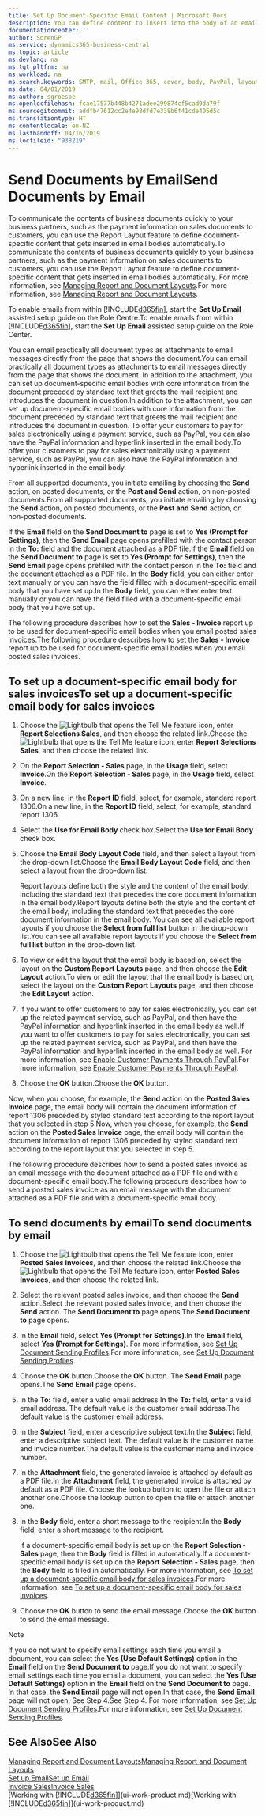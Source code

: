 ```yaml
---
title: Set Up Document-Specific Email Content | Microsoft Docs
description: You can define content to insert into the body of an email message, for example, a PayPal link. You can also attach documents to email messages.
documentationcenter: ''
author: SorenGP
ms.service: dynamics365-business-central
ms.topic: article
ms.devlang: na
ms.tgt_pltfrm: na
ms.workload: na
ms.search.keywords: SMTP, mail, Office 365, cover, body, PayPal, layout
ms.date: 04/01/2019
ms.author: sgroespe
ms.openlocfilehash: fcae17577b448b4271adee299874cf5cad9da79f
ms.sourcegitcommit: addfb47612cc2e4e98dfd7e338b6f41cde405d5c
ms.translationtype: HT
ms.contentlocale: en-NZ
ms.lasthandoff: 04/16/2019
ms.locfileid: "938219"
---
```

# <a name="send-documents-by-email"></a><span data-ttu-id="4888c-104">Send Documents by Email</span><span class="sxs-lookup"><span data-stu-id="4888c-104">Send Documents by Email</span></span>
<span data-ttu-id="4888c-105">To communicate the contents of business documents quickly to your business partners, such as the payment information on sales documents to customers, you can use the Report Layout feature to define document-specific content that gets inserted in email bodies automatically.</span><span class="sxs-lookup"><span data-stu-id="4888c-105">To communicate the contents of business documents quickly to your business partners, such as the payment information on sales documents to customers, you can use the Report Layout feature to define document-specific content that gets inserted in email bodies automatically.</span></span> <span data-ttu-id="4888c-106">For more information, see [Managing Report and Document Layouts](ui-manage-report-layouts.md).</span><span class="sxs-lookup"><span data-stu-id="4888c-106">For more information, see [Managing Report and Document Layouts](ui-manage-report-layouts.md).</span></span>

<span data-ttu-id="4888c-107">To enable emails from within [!INCLUDE[d365fin](includes/d365fin_md.md)], start the **Set Up Email** assisted setup guide on the Role Centre.</span><span class="sxs-lookup"><span data-stu-id="4888c-107">To enable emails from within [!INCLUDE[d365fin](includes/d365fin_md.md)], start the **Set Up Email** assisted setup guide on the Role Center.</span></span>

<span data-ttu-id="4888c-108">You can email practically all document types as attachments to email messages directly from the page that shows the document.</span><span class="sxs-lookup"><span data-stu-id="4888c-108">You can email practically all document types as attachments to email messages directly from the page that shows the document.</span></span> <span data-ttu-id="4888c-109">In addition to the attachment, you can set up document-specific email bodies with core information from the document preceded by standard text that greets the mail recipient and introduces the document in question.</span><span class="sxs-lookup"><span data-stu-id="4888c-109">In addition to the attachment, you can set up document-specific email bodies with core information from the document preceded by standard text that greets the mail recipient and introduces the document in question.</span></span> <span data-ttu-id="4888c-110">To offer your customers to pay for sales electronically using a payment service, such as PayPal, you can also have the PayPal information and hyperlink inserted in the email body.</span><span class="sxs-lookup"><span data-stu-id="4888c-110">To offer your customers to pay for sales electronically using a payment service, such as PayPal, you can also have the PayPal information and hyperlink inserted in the email body.</span></span>

<span data-ttu-id="4888c-111">From all supported documents, you initiate emailing by choosing the **Send** action, on posted documents, or the **Post and Send** action, on non-posted documents.</span><span class="sxs-lookup"><span data-stu-id="4888c-111">From all supported documents, you initiate emailing by choosing the **Send** action, on posted documents, or the **Post and Send** action, on non-posted documents.</span></span>

<span data-ttu-id="4888c-112">If the **Email** field on the **Send Document to** page is set to **Yes (Prompt for Settings)**, then the **Send Email** page opens prefilled with the contact person in the **To:** field and the document attached as a PDF file.</span><span class="sxs-lookup"><span data-stu-id="4888c-112">If the **Email** field on the **Send Document to** page is set to **Yes (Prompt for Settings)**, then the **Send Email** page opens prefilled with the contact person in the **To:** field and the document attached as a PDF file.</span></span> <span data-ttu-id="4888c-113">In the **Body** field, you can either enter text manually or you can have the field filled with a document-specific email body that you have set up.</span><span class="sxs-lookup"><span data-stu-id="4888c-113">In the **Body** field, you can either enter text manually or you can have the field filled with a document-specific email body that you have set up.</span></span>

<span data-ttu-id="4888c-114">The following procedure describes how to set the **Sales - Invoice** report up to be used for document-specific email bodies when you email posted sales invoices.</span><span class="sxs-lookup"><span data-stu-id="4888c-114">The following procedure describes how to set the **Sales - Invoice** report up to be used for document-specific email bodies when you email posted sales invoices.</span></span>

## <a name="to-set-up-a-document-specific-email-body-for-sales-invoices"></a><span data-ttu-id="4888c-115">To set up a document-specific email body for sales invoices</span><span class="sxs-lookup"><span data-stu-id="4888c-115">To set up a document-specific email body for sales invoices</span></span>
1. <span data-ttu-id="4888c-116">Choose the ![Lightbulb that opens the Tell Me feature](media/ui-search/search_small.png "Tell me what you want to do") icon, enter **Report Selections Sales**, and then choose the related link.</span><span class="sxs-lookup"><span data-stu-id="4888c-116">Choose the ![Lightbulb that opens the Tell Me feature](media/ui-search/search_small.png "Tell me what you want to do") icon, enter **Report Selections Sales**, and then choose the related link.</span></span>
2. <span data-ttu-id="4888c-117">On the **Report Selection - Sales** page, in the **Usage** field, select **Invoice**.</span><span class="sxs-lookup"><span data-stu-id="4888c-117">On the **Report Selection - Sales** page, in the **Usage** field, select **Invoice**.</span></span>
3. <span data-ttu-id="4888c-118">On a new line, in the **Report ID** field, select, for example, standard report 1306.</span><span class="sxs-lookup"><span data-stu-id="4888c-118">On a new line, in the **Report ID** field, select, for example, standard report 1306.</span></span>
4. <span data-ttu-id="4888c-119">Select the **Use for Email Body** check box.</span><span class="sxs-lookup"><span data-stu-id="4888c-119">Select the **Use for Email Body** check box.</span></span>
5. <span data-ttu-id="4888c-120">Choose the **Email Body Layout Code** field, and then select a layout from the drop-down list.</span><span class="sxs-lookup"><span data-stu-id="4888c-120">Choose the **Email Body Layout Code** field, and then select a layout from the drop-down list.</span></span>

    <span data-ttu-id="4888c-121">Report layouts define both the style and the content of the email body, including the standard text that precedes the core document information in the email body.</span><span class="sxs-lookup"><span data-stu-id="4888c-121">Report layouts define both the style and the content of the email body, including the standard text that precedes the core document information in the email body.</span></span> <span data-ttu-id="4888c-122">You can see all available report layouts if you choose the **Select from full list** button in the drop-down list.</span><span class="sxs-lookup"><span data-stu-id="4888c-122">You can see all available report layouts if you choose the **Select from full list** button in the drop-down list.</span></span>
6. <span data-ttu-id="4888c-123">To view or edit the layout that the email body is based on, select the layout on the **Custom Report Layouts** page, and then choose the **Edit Layout** action.</span><span class="sxs-lookup"><span data-stu-id="4888c-123">To view or edit the layout that the email body is based on, select the layout on the **Custom Report Layouts** page, and then choose the **Edit Layout** action.</span></span>
7. <span data-ttu-id="4888c-124">If you want to offer customers to pay for sales electronically, you can set up the related payment service, such as PayPal, and then have the PayPal information and hyperlink inserted in the email body as well.</span><span class="sxs-lookup"><span data-stu-id="4888c-124">If you want to offer customers to pay for sales electronically, you can set up the related payment service, such as PayPal, and then have the PayPal information and hyperlink inserted in the email body as well.</span></span> <span data-ttu-id="4888c-125">For more information, see [Enable Customer Payments Through PayPal](sales-how-enable-payment-service-extensions.md).</span><span class="sxs-lookup"><span data-stu-id="4888c-125">For more information, see [Enable Customer Payments Through PayPal](sales-how-enable-payment-service-extensions.md).</span></span>
8. <span data-ttu-id="4888c-126">Choose the **OK** button.</span><span class="sxs-lookup"><span data-stu-id="4888c-126">Choose the **OK** button.</span></span>

<span data-ttu-id="4888c-127">Now, when you choose, for example, the **Send** action on the **Posted Sales Invoice** page, the email body will contain the document information of report 1306 preceded by styled standard text according to the report layout that you selected in step 5.</span><span class="sxs-lookup"><span data-stu-id="4888c-127">Now, when you choose, for example, the **Send** action on the **Posted Sales Invoice** page, the email body will contain the document information of report 1306 preceded by styled standard text according to the report layout that you selected in step 5.</span></span>

<span data-ttu-id="4888c-128">The following procedure describes how to send a posted sales invoice as an email message with the document attached as a PDF file and with a document-specific email body.</span><span class="sxs-lookup"><span data-stu-id="4888c-128">The following procedure describes how to send a posted sales invoice as an email message with the document attached as a PDF file and with a document-specific email body.</span></span>

## <a name="to-send-documents-by-email"></a><span data-ttu-id="4888c-129">To send documents by email</span><span class="sxs-lookup"><span data-stu-id="4888c-129">To send documents by email</span></span>
1. <span data-ttu-id="4888c-130">Choose the ![Lightbulb that opens the Tell Me feature](media/ui-search/search_small.png "Tell me what you want to do") icon, enter **Posted Sales Invoices**, and then choose the related link.</span><span class="sxs-lookup"><span data-stu-id="4888c-130">Choose the ![Lightbulb that opens the Tell Me feature](media/ui-search/search_small.png "Tell me what you want to do") icon, enter **Posted Sales Invoices**, and then choose the related link.</span></span>
2. <span data-ttu-id="4888c-131">Select the relevant posted sales invoice, and then choose the **Send** action.</span><span class="sxs-lookup"><span data-stu-id="4888c-131">Select the relevant posted sales invoice, and then choose the **Send** action.</span></span> <span data-ttu-id="4888c-132">The **Send Document to** page opens.</span><span class="sxs-lookup"><span data-stu-id="4888c-132">The **Send Document to** page opens.</span></span>
3. <span data-ttu-id="4888c-133">In the **Email** field, select **Yes (Prompt for Settings)**.</span><span class="sxs-lookup"><span data-stu-id="4888c-133">In the **Email** field, select **Yes (Prompt for Settings)**.</span></span> <span data-ttu-id="4888c-134">For more information, see [Set Up Document Sending Profiles](sales-how-setup-document-send-profiles.md).</span><span class="sxs-lookup"><span data-stu-id="4888c-134">For more information, see [Set Up Document Sending Profiles](sales-how-setup-document-send-profiles.md).</span></span>
4. <span data-ttu-id="4888c-135">Choose the **OK** button.</span><span class="sxs-lookup"><span data-stu-id="4888c-135">Choose the **OK** button.</span></span> <span data-ttu-id="4888c-136">The **Send Email** page opens.</span><span class="sxs-lookup"><span data-stu-id="4888c-136">The **Send Email** page opens.</span></span>
5. <span data-ttu-id="4888c-137">In the **To:** field, enter a valid email address.</span><span class="sxs-lookup"><span data-stu-id="4888c-137">In the **To:** field, enter a valid email address.</span></span> <span data-ttu-id="4888c-138">The default value is the customer email address.</span><span class="sxs-lookup"><span data-stu-id="4888c-138">The default value is the customer email address.</span></span>
6. <span data-ttu-id="4888c-139">In the **Subject** field, enter a descriptive subject text.</span><span class="sxs-lookup"><span data-stu-id="4888c-139">In the **Subject** field, enter a descriptive subject text.</span></span> <span data-ttu-id="4888c-140">The default value is the customer name and invoice number.</span><span class="sxs-lookup"><span data-stu-id="4888c-140">The default value is the customer name and invoice number.</span></span>
7. <span data-ttu-id="4888c-141">In the **Attachment** field, the generated invoice is attached by default as a PDF file.</span><span class="sxs-lookup"><span data-stu-id="4888c-141">In the **Attachment** field, the generated invoice is attached by default as a PDF file.</span></span> <span data-ttu-id="4888c-142">Choose the lookup button to open the file or attach another one.</span><span class="sxs-lookup"><span data-stu-id="4888c-142">Choose the lookup button to open the file or attach another one.</span></span>
8. <span data-ttu-id="4888c-143">In the **Body** field, enter a short message to the recipient.</span><span class="sxs-lookup"><span data-stu-id="4888c-143">In the **Body** field, enter a short message to the recipient.</span></span>

    <span data-ttu-id="4888c-144">If a document-specific email body is set up on the **Report Selection - Sales** page, then the **Body** field is filled in automatically.</span><span class="sxs-lookup"><span data-stu-id="4888c-144">If a document-specific email body is set up on the **Report Selection - Sales** page, then the **Body** field is filled in automatically.</span></span> <span data-ttu-id="4888c-145">For more information, see [To set up a document-specific email body for sales invoices](ui-how-send-documents-email.md#to-set-up-a-document-specific-email-body-for-sales-invoices).</span><span class="sxs-lookup"><span data-stu-id="4888c-145">For more information, see [To set up a document-specific email body for sales invoices](ui-how-send-documents-email.md#to-set-up-a-document-specific-email-body-for-sales-invoices).</span></span>
9. <span data-ttu-id="4888c-146">Choose the **OK** button to send the email message.</span><span class="sxs-lookup"><span data-stu-id="4888c-146">Choose the **OK** button to send the email message.</span></span>

> [!NOTE]  
>   <span data-ttu-id="4888c-147">If you do not want to specify email settings each time you email a document, you can select the **Yes (Use Default Settings)** option in the **Email** field on the **Send Document to** page.</span><span class="sxs-lookup"><span data-stu-id="4888c-147">If you do not want to specify email settings each time you email a document, you can select the **Yes (Use Default Settings)** option in the **Email** field on the **Send Document to** page.</span></span> <span data-ttu-id="4888c-148">In that case, the **Send Email** page will not open.</span><span class="sxs-lookup"><span data-stu-id="4888c-148">In that case, the **Send Email** page will not open.</span></span> <span data-ttu-id="4888c-149">See Step 4.</span><span class="sxs-lookup"><span data-stu-id="4888c-149">See Step 4.</span></span> <span data-ttu-id="4888c-150">For more information, see [Set Up Document Sending Profiles](sales-how-setup-document-send-profiles.md).</span><span class="sxs-lookup"><span data-stu-id="4888c-150">For more information, see [Set Up Document Sending Profiles](sales-how-setup-document-send-profiles.md).</span></span>

## <a name="see-also"></a><span data-ttu-id="4888c-151">See Also</span><span class="sxs-lookup"><span data-stu-id="4888c-151">See Also</span></span>
[<span data-ttu-id="4888c-152">Managing Report and Document Layouts</span><span class="sxs-lookup"><span data-stu-id="4888c-152">Managing Report and Document Layouts</span></span>](ui-manage-report-layouts.md)  
[<span data-ttu-id="4888c-153">Set up Email</span><span class="sxs-lookup"><span data-stu-id="4888c-153">Set up Email</span></span>](admin-how-setup-email.md)  
[<span data-ttu-id="4888c-154">Invoice Sales</span><span class="sxs-lookup"><span data-stu-id="4888c-154">Invoice Sales</span></span>](sales-how-invoice-sales.md)  
<span data-ttu-id="4888c-155">[Working with [!INCLUDE[d365fin](includes/d365fin_md.md)]](ui-work-product.md)</span><span class="sxs-lookup"><span data-stu-id="4888c-155">[Working with [!INCLUDE[d365fin](includes/d365fin_md.md)]](ui-work-product.md)</span></span>
